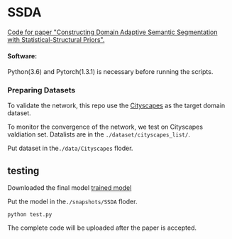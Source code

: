 # SSDA

[Code for paper "Constructing Domain Adaptive Semantic Segmentation with Statistical-Structural Priors".](https://github.com/PebbleH/SSDA)



#### Software:

Python(3.6) and Pytorch(1.3.1) is necessary before running the scripts. 



### Preparing Datasets

To validate the network, this repo use the  [Cityscapes]() as the target domain dataset.

To monitor the convergence of the network, we test on Cityscapes valdiation set.
Datalists are in the ```./dataset/cityscapes_list/```.

Put dataset in the`./data/Cityscapes` floder.




## testing

Downloaded the final model  [trained model](https://drive.google.com/file/d/13-zTdC_kS-O0roi7gjYCSPlN1jsqgSPO/view?usp=sharing)

Put the model in the`./snapshots/SSDA` floder.

```
python test.py
```



The complete code will be uploaded after the paper is accepted.

